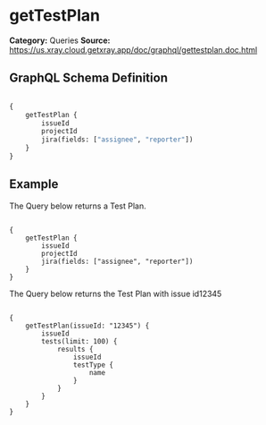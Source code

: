 # getTestPlan

**Category:** Queries
**Source:** https://us.xray.cloud.getxray.app/doc/graphql/gettestplan.doc.html

## GraphQL Schema Definition

```graphql

{
    getTestPlan {
        issueId
        projectId
        jira(fields: ["assignee", "reporter"])
    }
}

```

## Example

The Query below returns a Test Plan.

```

{
    getTestPlan {
        issueId
        projectId
        jira(fields: ["assignee", "reporter"])
    }
}

```

The Query below returns the Test Plan with issue id12345

```

{
    getTestPlan(issueId: "12345") {
        issueId
        tests(limit: 100) {
            results {
                issueId
                testType {
                    name
                }
            }
        }
    }
}

```